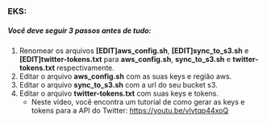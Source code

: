 ### EKS: 

##### Você deve seguir 3 passos antes de tudo:

1. Renomear os arquivos **[EDIT]aws_config.sh**, **[EDIT]sync_to_s3.sh** e **[EDIT]twitter-tokens.txt** para **aws_config.sh**, **sync_to_s3.sh** e **twitter-tokens.txt** respectivamente.
2. Editar o arquivo **aws_config.sh** com as suas keys e região aws.
2. Editar o arquivo **sync_to_s3.sh** com a url do seu bucket s3.
3. Editar o arquivo **twitter-tokens.txt** com suas keys e tokens.
    - Neste vídeo, você encontra um tutorial de como gerar as keys e tokens para a API do Twitter: https://youtu.be/vlvtqp44xoQ